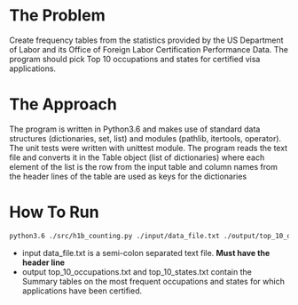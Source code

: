 # The Problem
 Create frequency tables from the statistics provided by the US Department of Labor
  and its Office of Foreign Labor Certification Performance Data.
 The program should pick Top 10 occupations and states for certified visa 
 applications.
 
 # The Approach 
 The program is written in Python3.6 and makes use of standard 
 data structures (dictionaries, set, list) and modules (pathlib, itertools, operator).
 The unit tests were written with unittest module. 
 The program reads the text file and converts it in the 
 Table object (list of dictionaries) where each element of 
 the list is the row from the input table and column names from the header lines of the table are used as keys for the dictionaries
 
 # How To Run
 
 ```bash
 python3.6 ./src/h1b_counting.py ./input/data_file.txt ./output/top_10_occupations.txt ./output/top_10_states.txt
 ```
 - input data_file.txt is a semi-colon separated text file. __Must have the header line__
 - output top_10_occupations.txt and top_10_states.txt contain the Summary tables on the most frequent occupations and states for which 
 applications have been certified. 
 